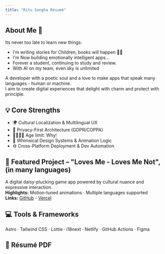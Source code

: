 ```yaml
---
title: "Ritu Sangha Résumé"
---
```



## About Me 🌼

Its never too late to learn new things:
- I'm writing stories for Children, books will happen 🤞🏼
- I'm Now building emotionally intelligent apps...
- Forever a student, continuing to study and review. 
- With AI on my team, even sky is unlimited

A developer with a poetic soul and a love to make apps that speak many languages - human or machine.  
I aim to create digital experiences that delight with charm and protect with principle.

## 💡 Core Strengths

- 🌍 Cultural Localization & Multilingual UX  
- 🔐 Privacy-First Architecture (GDPR/COPPA)  
- 🧑‍🧑‍🧒‍🧒 Age limit: Why!
- 🎨 Whimsical Design Systems & Animation Logic  
- ⚙️  Cross-Platform Deployment & Dev Automation  

## 🚀 Featured Project – "Loves Me - Loves Me Not", (in many languages)

A digital daisy-plucking game app powered by cultural nuance and expressive interaction.  
**Highlights:**  Motion-tuned animations · Multiple languages supported  
**Links:** [GitHub](#) - [Vercel](#)

## 💻 Tools & Frameworks

Astro · Tailwind CSS · Lottie · i18next · Netlify · GitHub Actions · Figma

## 📜 Résumé PDF
<!--
## 📜 Résumé PDF
<iframe 
  src="/Ritu%20Sangha%20CV.pdf"
  width="100%"
  height="600"
  class="mt-8 border border-gray-300 shadow-md"
></iframe>
-->


